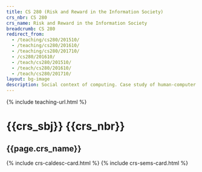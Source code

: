 ```yaml
---
title: CS 280 (Risk and Reward in the Information Society)
crs_nbr: CS 280
crs_name: Risk and Reward in the Information Society
breadcrumb: CS 280
redirect_from:
  - /teaching/cs280/201510/
  - /teaching/cs280/201610/
  - /teaching/cs280/201710/
  - /cs280/201610/
  - /teach/cs280/201510/
  - /teach/cs280/201610/
  - /teach/cs280/201710/
layout: bg-image
description: Social context of computing. Case study of human-computer interfaces and their evaluation. Methods and tools of analysis. Professional and ethical responsibilities. Risks and liabilities of computer-based systems. Intellectual property, privacy and civil liberties. Professional communication. Sustainability. Cybercrime.
---
```

{% include teaching-url.html %}

# {{crs_sbj}} {{crs_nbr}}
## {{page.crs_name}}

{% include crs-caldesc-card.html %}
{% include crs-sems-card.html %}

